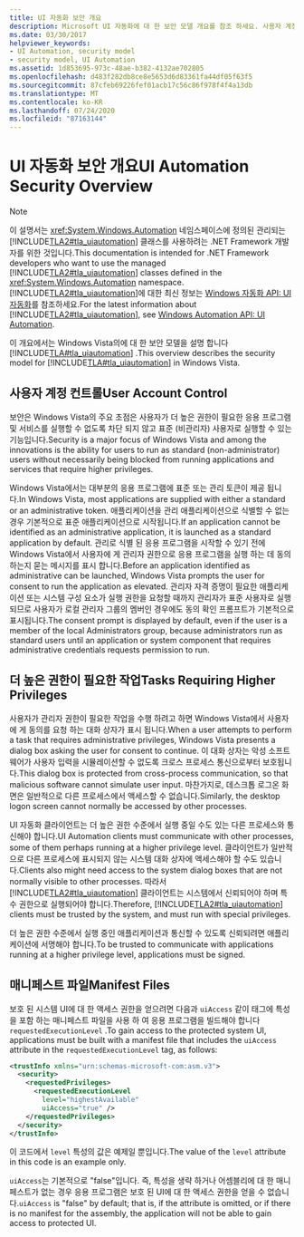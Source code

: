 ```yaml
---
title: UI 자동화 보안 개요
description: Microsoft UI 자동화에 대 한 보안 모델 개요를 참조 하세요. 사용자 계정 컨트롤, 높은 권한이 필요한 작업 및 매니페스트 파일을 이해 합니다.
ms.date: 03/30/2017
helpviewer_keywords:
- UI Automation, security model
- security model, UI Automation
ms.assetid: 1d853695-973c-48ae-b382-4132ae702805
ms.openlocfilehash: d483f282db8ce8e5653d6d83361fa44df05f63f5
ms.sourcegitcommit: 87cfeb69226fef01acb17c56c86f978f4f4a13db
ms.translationtype: MT
ms.contentlocale: ko-KR
ms.lasthandoff: 07/24/2020
ms.locfileid: "87163144"
---
```

# <a name="ui-automation-security-overview"></a><span data-ttu-id="fce26-104">UI 자동화 보안 개요</span><span class="sxs-lookup"><span data-stu-id="fce26-104">UI Automation Security Overview</span></span>

> [!NOTE]
> <span data-ttu-id="fce26-105">이 설명서는 <xref:System.Windows.Automation> 네임스페이스에 정의된 관리되는 [!INCLUDE[TLA2#tla_uiautomation](../../../includes/tla2sharptla-uiautomation-md.md)] 클래스를 사용하려는 .NET Framework 개발자를 위한 것입니다.</span><span class="sxs-lookup"><span data-stu-id="fce26-105">This documentation is intended for .NET Framework developers who want to use the managed [!INCLUDE[TLA2#tla_uiautomation](../../../includes/tla2sharptla-uiautomation-md.md)] classes defined in the <xref:System.Windows.Automation> namespace.</span></span> <span data-ttu-id="fce26-106">[!INCLUDE[TLA2#tla_uiautomation](../../../includes/tla2sharptla-uiautomation-md.md)]에 대한 최신 정보는 [Windows 자동화 API: UI 자동화](/windows/win32/winauto/entry-uiauto-win32)를 참조하세요.</span><span class="sxs-lookup"><span data-stu-id="fce26-106">For the latest information about [!INCLUDE[TLA2#tla_uiautomation](../../../includes/tla2sharptla-uiautomation-md.md)], see [Windows Automation API: UI Automation](/windows/win32/winauto/entry-uiauto-win32).</span></span>

<span data-ttu-id="fce26-107">이 개요에서는 Windows Vista의에 대 한 보안 모델을 설명 합니다 [!INCLUDE[TLA#tla_uiautomation](../../../includes/tlasharptla-uiautomation-md.md)] .</span><span class="sxs-lookup"><span data-stu-id="fce26-107">This overview describes the security model for [!INCLUDE[TLA#tla_uiautomation](../../../includes/tlasharptla-uiautomation-md.md)] in Windows Vista.</span></span>

<a name="User_Account_Control"></a>

## <a name="user-account-control"></a><span data-ttu-id="fce26-108">사용자 계정 컨트롤</span><span class="sxs-lookup"><span data-stu-id="fce26-108">User Account Control</span></span>

<span data-ttu-id="fce26-109">보안은 Windows Vista의 주요 초점은 사용자가 더 높은 권한이 필요한 응용 프로그램 및 서비스를 실행할 수 없도록 차단 되지 않고 표준 (비관리자) 사용자로 실행할 수 있는 기능입니다.</span><span class="sxs-lookup"><span data-stu-id="fce26-109">Security is a major focus of Windows Vista and among the innovations is the ability for users to run as standard (non-administrator) users without necessarily being blocked from running applications and services that require higher privileges.</span></span>

<span data-ttu-id="fce26-110">Windows Vista에서는 대부분의 응용 프로그램에 표준 또는 관리 토큰이 제공 됩니다.</span><span class="sxs-lookup"><span data-stu-id="fce26-110">In Windows Vista, most applications are supplied with either a standard or an administrative token.</span></span> <span data-ttu-id="fce26-111">애플리케이션을 관리 애플리케이션으로 식별할 수 없는 경우 기본적으로 표준 애플리케이션으로 시작됩니다.</span><span class="sxs-lookup"><span data-stu-id="fce26-111">If an application cannot be identified as an administrative application, it is launched as a standard application by default.</span></span> <span data-ttu-id="fce26-112">관리로 식별 된 응용 프로그램을 시작할 수 있기 전에 Windows Vista에서 사용자에 게 관리자 권한으로 응용 프로그램을 실행 하는 데 동의 하는지 묻는 메시지를 표시 합니다.</span><span class="sxs-lookup"><span data-stu-id="fce26-112">Before an application identified as administrative can be launched, Windows Vista prompts the user for consent to run the application as elevated.</span></span> <span data-ttu-id="fce26-113">관리자 자격 증명이 필요한 애플리케이션 또는 시스템 구성 요소가 실행 권한을 요청할 때까지 관리자가 표준 사용자로 실행되므로 사용자가 로컬 관리자 그룹의 멤버인 경우에도 동의 확인 프롬프트가 기본적으로 표시됩니다.</span><span class="sxs-lookup"><span data-stu-id="fce26-113">The consent prompt is displayed by default, even if the user is a member of the local Administrators group, because administrators run as standard users until an application or system component that requires administrative credentials requests permission to run.</span></span>

<a name="Tasks_Requiring_Higher_Privileges"></a>

## <a name="tasks-requiring-higher-privileges"></a><span data-ttu-id="fce26-114">더 높은 권한이 필요한 작업</span><span class="sxs-lookup"><span data-stu-id="fce26-114">Tasks Requiring Higher Privileges</span></span>

<span data-ttu-id="fce26-115">사용자가 관리자 권한이 필요한 작업을 수행 하려고 하면 Windows Vista에서 사용자에 게 동의를 요청 하는 대화 상자가 표시 됩니다.</span><span class="sxs-lookup"><span data-stu-id="fce26-115">When a user attempts to perform a task that requires administrative privileges, Windows Vista presents a dialog box asking the user for consent to continue.</span></span> <span data-ttu-id="fce26-116">이 대화 상자는 악성 소프트웨어가 사용자 입력을 시뮬레이션할 수 없도록 크로스 프로세스 통신으로부터 보호됩니다.</span><span class="sxs-lookup"><span data-stu-id="fce26-116">This dialog box is protected from cross-process communication, so that malicious software cannot simulate user input.</span></span> <span data-ttu-id="fce26-117">마찬가지로, 데스크톱 로그온 화면은 일반적으로 다른 프로세스에서 액세스할 수 없습니다.</span><span class="sxs-lookup"><span data-stu-id="fce26-117">Similarly, the desktop logon screen cannot normally be accessed by other processes.</span></span>

<span data-ttu-id="fce26-118">UI 자동화 클라이언트는 더 높은 권한 수준에서 실행 중일 수도 있는 다른 프로세스와 통신해야 합니다.</span><span class="sxs-lookup"><span data-stu-id="fce26-118">UI Automation clients must communicate with other processes, some of them perhaps running at a higher privilege level.</span></span> <span data-ttu-id="fce26-119">클라이언트가 일반적으로 다른 프로세스에 표시되지 않는 시스템 대화 상자에 액세스해야 할 수도 있습니다.</span><span class="sxs-lookup"><span data-stu-id="fce26-119">Clients also might need access to the system dialog boxes that are not normally visible to other processes.</span></span> <span data-ttu-id="fce26-120">따라서 [!INCLUDE[TLA2#tla_uiautomation](../../../includes/tla2sharptla-uiautomation-md.md)] 클라이언트는 시스템에서 신뢰되어야 하며 특수 권한으로 실행되어야 합니다.</span><span class="sxs-lookup"><span data-stu-id="fce26-120">Therefore, [!INCLUDE[TLA2#tla_uiautomation](../../../includes/tla2sharptla-uiautomation-md.md)] clients must be trusted by the system, and must run with special privileges.</span></span>

<span data-ttu-id="fce26-121">더 높은 권한 수준에서 실행 중인 애플리케이션과 통신할 수 있도록 신뢰되려면 애플리케이션에 서명해야 합니다.</span><span class="sxs-lookup"><span data-stu-id="fce26-121">To be trusted to communicate with applications running at a higher privilege level, applications must be signed.</span></span>

<a name="Manifest_Files"></a>

## <a name="manifest-files"></a><span data-ttu-id="fce26-122">매니페스트 파일</span><span class="sxs-lookup"><span data-stu-id="fce26-122">Manifest Files</span></span>

<span data-ttu-id="fce26-123">보호 된 시스템 UI에 대 한 액세스 권한을 얻으려면 다음과 `uiAccess` 같이 태그에 특성을 포함 하는 매니페스트 파일을 사용 하 여 응용 프로그램을 빌드해야 합니다 `requestedExecutionLevel` .</span><span class="sxs-lookup"><span data-stu-id="fce26-123">To gain access to the protected system UI, applications must be built with a manifest file that includes the `uiAccess` attribute in the `requestedExecutionLevel` tag, as follows:</span></span>

```xml
<trustInfo xmlns="urn:schemas-microsoft-com:asm.v3">
  <security>
    <requestedPrivileges>
      <requestedExecutionLevel
        level="highestAvailable"
        uiAccess="true" />
    </requestedPrivileges>
  </security>
</trustInfo>
```

<span data-ttu-id="fce26-124">이 코드에서 `level` 특성의 값은 예제일 뿐입니다.</span><span class="sxs-lookup"><span data-stu-id="fce26-124">The value of the `level` attribute in this code is an example only.</span></span>

<span data-ttu-id="fce26-125">`uiAccess`는 기본적으로 "false"입니다. 즉, 특성을 생략 하거나 어셈블리에 대 한 매니페스트가 없는 경우 응용 프로그램은 보호 된 UI에 대 한 액세스 권한을 얻을 수 없습니다.</span><span class="sxs-lookup"><span data-stu-id="fce26-125">`uiAccess` is "false" by default; that is, if the attribute is omitted, or if there is no manifest for the assembly, the application will not be able to gain access to protected UI.</span></span>
